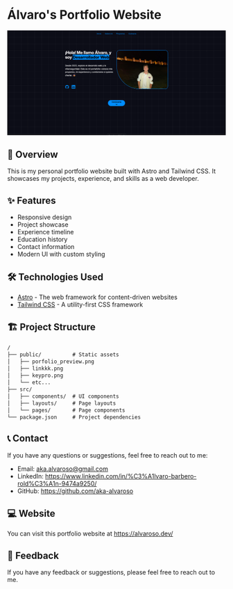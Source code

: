 # Álvaro's Portfolio Website

![Portfolio Preview](/public/porfolio_preview.png)

## 🚀 Overview

This is my personal portfolio website built with Astro and Tailwind CSS. It showcases my projects, experience, and skills as a web developer.

## ✨ Features

- Responsive design
- Project showcase
- Experience timeline
- Education history
- Contact information
- Modern UI with custom styling

## 🛠️ Technologies Used

- [Astro](https://astro.build/) - The web framework for content-driven websites
- [Tailwind CSS](https://tailwindcss.com/) - A utility-first CSS framework

## 🏗️ Project Structure

```text
/
├── public/          # Static assets
│   ├── porfolio_preview.png
│   ├── linkkk.png
│   ├── keypro.png
│   └── etc...
├── src/
│   ├── components/  # UI components
│   ├── layouts/     # Page layouts
│   └── pages/       # Page components
└── package.json     # Project dependencies
```

## 📞 Contact
If you have any questions or suggestions, feel free to reach out to me:

- Email: aka.alvaroso@gmail.com
- LinkedIn: https://www.linkedin.com/in/%C3%A1lvaro-barbero-rold%C3%A1n-9474a9250/
- GitHub: https://github.com/aka-alvaroso

## 💻 Website
You can visit this portfolio website at https://alvaroso.dev/

## 💬 Feedback
If you have any feedback or suggestions, please feel free to reach out to me.